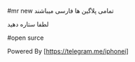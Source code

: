 #mr new
تمامی پلاگین ها فارسی میباشند

لطفا ستاره دهید
 
 #open surce

Powered By [https://telegram.me/iphonei]
